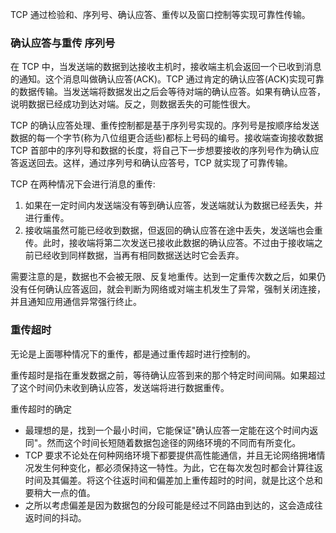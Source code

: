 
TCP 通过检验和、序列号、确认应答、重传以及窗口控制等实现可靠性传输。


### 确认应答与重传 序列号

在 TCP 中，当发送端的数据到达接收主机时，接收端主机会返回一个已收到消息的通知。这个消息叫做确认应答(ACK)。TCP 通过肯定的确认应答(ACK)实现可靠的数据传输。当发送端将数据发出之后会等待对端的确认应答。如果有确认应答，说明数据已经成功到达对端。反之，则数据丢失的可能性很大。

TCP 的确认应答处理、重传控制都是基于序列号实现的。序列号是按顺序给发送数据的每一个字节(称为八位组更合适些)都标上号码的编号。接收端查询接收数据 TCP 首部中的序列导和数据的长度，将自己下一步想要接收的序列号作为确认应答返送回去。这样，通过序列号和确认应答号，TCP 就实现了可靠传输。

TCP 在两种情况下会进行消息的重传:
1. 如果在一定时间内发送端没有等到确认应答，发送端就认为数据已经丢失，并进行重传。
2. 接收端虽然可能已经收到数据，但返回的确认应答在途中丢失，发送端也会重传。此时，接收端将第二次发送已接收此数据的确认应答。不过由于接收端之前已经收到同样数据，当再有相同数据送达时它会丢弃。

需要注意的是，数据也不会被无限、反复地重传。达到一定重传次数之后，如果仍没有任何确认应答返回，就会判断为网络或对端主机发生了异常，强制关闭连接，并且通知应用通信异常强行终止。


### 重传超时

无论是上面哪种情况下的重传，都是通过重传超时进行控制的。

重传超时是指在重发数据之前，等待确认应答到来的那个特定时间间隔。如果超过了这个时间仍未收到确认应答，发送端将进行数据重传。

重传超时的确定
* 最理想的是，找到一个最小时间，它能保证"确认应答一定能在这个时间内返同"。然而这个时间长短随着数据包途径的网络环境的不同而有所变化。
* TCP 要求不论处在何种网络环境下都要提供高性能通信，并且无论网络拥堵情况发生何种变化，都必须保持这一特性。为此，它在每次发包时都会计算往返时间及其偏差。将这个往返时间和偏差加上重传超时的时间，就是比这个总和要稍大一点的值。
* 之所以考虑偏差是因为数据包的分段可能是经过不同路由到达的，这会造成往返时间的抖动。
